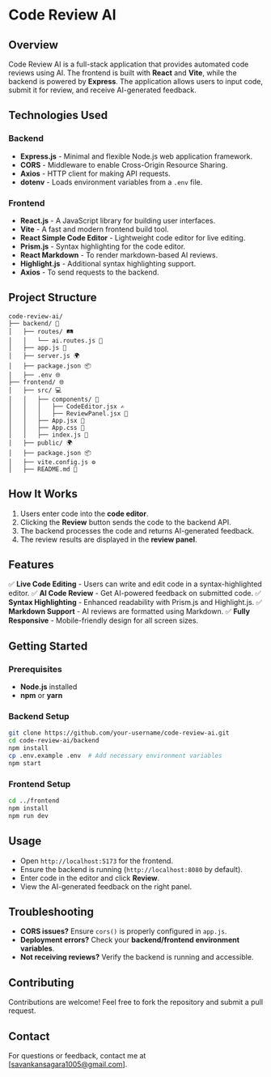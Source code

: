 # Code Review AI

## Overview
Code Review AI is a full-stack application that provides automated code reviews using AI. The frontend is built with **React** and **Vite**, while the backend is powered by **Express**. The application allows users to input code, submit it for review, and receive AI-generated feedback.

## Technologies Used

### Backend
- **Express.js** - Minimal and flexible Node.js web application framework.
- **CORS** - Middleware to enable Cross-Origin Resource Sharing.
- **Axios** - HTTP client for making API requests.
- **dotenv** - Loads environment variables from a `.env` file.

### Frontend
- **React.js** - A JavaScript library for building user interfaces.
- **Vite** - A fast and modern frontend build tool.
- **React Simple Code Editor** - Lightweight code editor for live editing.
- **Prism.js** - Syntax highlighting for the code editor.
- **React Markdown** - To render markdown-based AI reviews.
- **Highlight.js** - Additional syntax highlighting support.
- **Axios** - To send requests to the backend.

## Project Structure

```
code-review-ai/
├── backend/ 📂
│   ├── routes/ 🛤️
│   │   └── ai.routes.js 🤖
│   ├── app.js 🚀
│   ├── server.js 🌍
│   ├── package.json 📦
│   ├── .env 🌐
├── frontend/ 🌐
│   ├── src/ 💻
│   │   ├── components/ 🧩
│   │   │   ├── CodeEditor.jsx ✍️
│   │   │   ├── ReviewPanel.jsx 📜
│   │   ├── App.jsx 📝
│   │   ├── App.css 🎨
│   │   ├── index.js 📄
│   ├── public/ 🌍
│   ├── package.json 📦
│   ├── vite.config.js ⚙️
│   ├── README.md 📖
```

## How It Works
1. Users enter code into the **code editor**.
2. Clicking the **Review** button sends the code to the backend API.
3. The backend processes the code and returns AI-generated feedback.
4. The review results are displayed in the **review panel**.

## Features
✅ **Live Code Editing** - Users can write and edit code in a syntax-highlighted editor.
✅ **AI Code Review** - Get AI-powered feedback on submitted code.
✅ **Syntax Highlighting** - Enhanced readability with Prism.js and Highlight.js.
✅ **Markdown Support** - AI reviews are formatted using Markdown.
✅ **Fully Responsive** - Mobile-friendly design for all screen sizes.

## Getting Started

### Prerequisites
- **Node.js** installed
- **npm** or **yarn**

### Backend Setup
```sh
git clone https://github.com/your-username/code-review-ai.git
cd code-review-ai/backend
npm install
cp .env.example .env  # Add necessary environment variables
npm start
```

### Frontend Setup
```sh
cd ../frontend
npm install
npm run dev
```

## Usage
- Open `http://localhost:5173` for the frontend.
- Ensure the backend is running (`http://localhost:8080` by default).
- Enter code in the editor and click **Review**.
- View the AI-generated feedback on the right panel.

## Troubleshooting
- **CORS issues?** Ensure `cors()` is properly configured in `app.js`.
- **Deployment errors?** Check your **backend/frontend environment variables**.
- **Not receiving reviews?** Verify the backend is running and accessible.

## Contributing
Contributions are welcome! Feel free to fork the repository and submit a pull request.

## Contact
For questions or feedback, contact me at [savankansagara1005@gmail.com].


